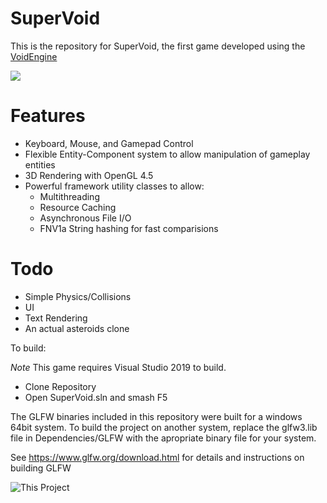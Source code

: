 # SuperVoid
This is the repository for SuperVoid, the first game developed using the [VoidEngine](https://github.com/MrLever/VoidEngine)

![](docs/Demo.gif)

# Features
* Keyboard, Mouse, and Gamepad Control
* Flexible Entity-Component system to allow manipulation of gameplay entities
* 3D Rendering with OpenGL 4.5
* Powerful framework utility classes to allow:
    * Multithreading
    * Resource Caching
    * Asynchronous File I/O
    * FNV1a String hashing for fast comparisions
    
# Todo
* Simple Physics/Collisions
* UI
* Text Rendering
* An actual asteroids clone
    

To build: 

*Note* This game requires Visual Studio 2019 to build. 

* Clone Repository
* Open SuperVoid.sln and smash F5

The GLFW binaries included in this repository were built for a windows 64bit system. To build the project on another system, replace the glfw3.lib file in Dependencies/GLFW with the apropriate binary file for your system.

See https://www.glfw.org/download.html for details and instructions on building GLFW

![This Project](http://www.poorlydrawnlines.com/wp-content/uploads/2017/07/an-idea.png)
